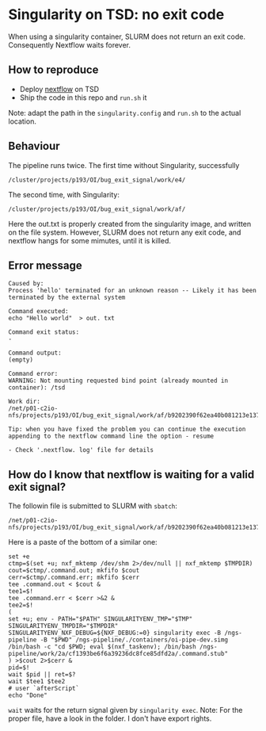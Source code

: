 # Singularity on TSD: no exit code

When using a singularity container, SLURM does not return an exit code.
Consequently Nextflow waits forever.

## How to reproduce

* Deploy [nextflow](https://www.nextflow.io/) on TSD
* Ship the code in this repo and `run.sh` it

Note: adapt the path in the `singularity.config` and `run.sh` to the actual location.

## Behaviour

The pipeline runs twice.
The first time without Singularity, successfully
```
/cluster/projects/p193/OI/bug_exit_signal/work/e4/
```

The second time, with Singularity:
```
/cluster/projects/p193/OI/bug_exit_signal/work/af/
```
Here the out.txt is properly created from the singularity image, and written on the file system. However, SLURM does not return any exit code, and nextflow hangs for some mimutes, until it is killed.

## Error message

```
Caused by:
Process 'hello' terminated for an unknown reason -- Likely it has been terminated by the external system

Command executed:
echo "Hello world"  > out. txt

Command exit status:
-

Command output:
(empty)

Command error:
WARNING: Not mounting requested bind point (already mounted in container): /tsd

Work dir:
/net/p01-c2io-nfs/projects/p193/OI/bug_exit_signal/work/af/b9202390f62ea40b081213e137a7bf

Tip: when you have fixed the problem you can continue the execution appending to the nextflow command line the option - resume

- Check '.nextflow. log' file for details
```

## How do I know that nextflow is waiting for a valid exit signal?

The followin file is submitted to SLURM with `sbatch`:
```
/net/p01-c2io-nfs/projects/p193/OI/bug_exit_signal/work/af/b9202390f62ea40b081213e137a7bf/.command.run
```

Here is a paste of the bottom of a similar one:
```
set +e
ctmp=$(set +u; nxf_mktemp /dev/shm 2>/dev/null || nxf_mktemp $TMPDIR)
cout=$ctmp/.command.out; mkfifo $cout
cerr=$ctmp/.command.err; mkfifo $cerr
tee .command.out < $cout &
tee1=$!
tee .command.err < $cerr >&2 &
tee2=$!
(
set +u; env - PATH="$PATH" SINGULARITYENV_TMP="$TMP" SINGULARITYENV_TMPDIR="$TMPDIR" SINGULARITYENV_NXF_DEBUG=${NXF_DEBUG:=0} singularity exec -B /ngs-pipeline -B "$PWD" /ngs-pipeline/./containers/oi-pipe-dev.simg /bin/bash -c "cd $PWD; eval $(nxf_taskenv); /bin/bash /ngs-pipeline/work/2a/cf1393be6f6a39236dc8fce85dfd2a/.command.stub"
) >$cout 2>$cerr &
pid=$!
wait $pid || ret=$?
wait $tee1 $tee2
# user `afterScript`
echo "Done"
```

`wait` waits for the return signal given by `singularity exec`.
Note: For the proper file, have a look in the folder. I don't have export rights.
